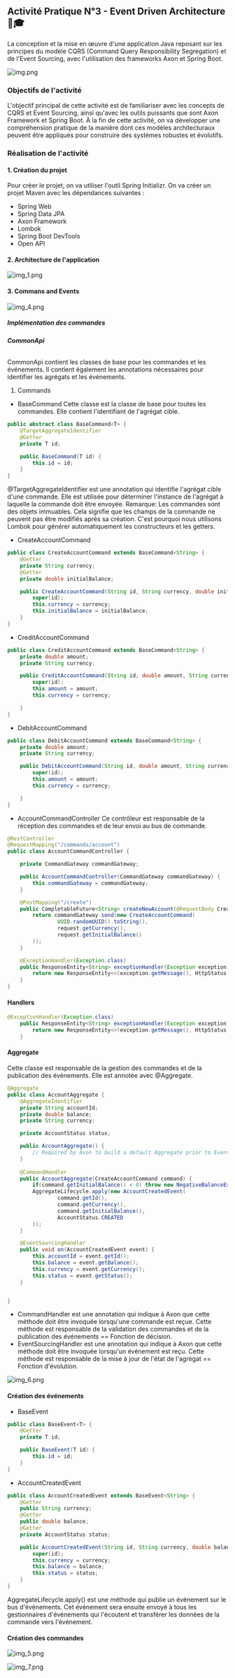 ## Activité Pratique N°3 - Event Driven Architecture 📖🎓
La conception et la mise en œuvre d'une application Java reposant sur les principes du modèle CQRS (Command Query Responsibility Segregation) et de l'Event Sourcing, avec l'utilisation des frameworks Axon et Spring Boot.

![img.png](img.png)

### Objectifs de l'activité
L'objectif principal de cette activité est de familiariser avec les concepts de CQRS et Event Sourcing, ainsi qu'avec les outils puissants que sont Axon Framework et Spring Boot. À la fin de cette activité, on va développer une compréhension pratique de la manière dont ces modèles architecturaux peuvent être appliqués pour construire des systèmes robustes et évolutifs.

### Réalisation de l'activité
#### 1. Création du projet
Pour créer le projet, on va utiliser l'outil Spring Initializr. On va créer un projet Maven avec les dépendances suivantes :
- Spring Web
- Spring Data JPA
- Axon Framework
- Lombok
- Spring Boot DevTools
- Open API

#### 2. Architecture de l'application
![img_1.png](img_1.png)
#### 3. Commans and Events
![img_4.png](img_4.png)
##### Implémentation des commandes
###### **CommonApi**
CommonApi contient les classes de base pour les commandes et les événements. Il contient également les annotations nécessaires pour identifier les agrégats et les événements.
1. Commands 
* BaseCommand
Cette classe est la classe de base pour toutes les commandes. Elle contient l'identifiant de l'agrégat cible.
```java
public abstract class BaseCommand<T> {
    @TargetAggregateIdentifier
    @Getter
    private T id;

    public BaseCommand(T id) {
        this.id = id;
    }
}
```
@TargetAggregateIdentifier est une annotation qui identifie l'agrégat cible d'une commande. Elle est utilisée pour déterminer l'instance de l'agrégat à laquelle la commande doit être envoyée.
Remarque: Les commandes sont des objets immuables. Cela signifie que les champs de la commande ne peuvent pas être modifiés après sa création. C'est pourquoi nous utilisons Lombok pour générer automatiquement les constructeurs et les getters.

* CreateAccountCommand
```java
public class CreateAccountCommand extends BaseCommand<String> {
    @Getter
    private String currency;
    @Getter
    private double initialBalance;

    public CreateAccountCommand(String id, String currency, double initialBalance) {
        super(id);
        this.currency = currency;
        this.initialBalance = initialBalance;
    }
}
```
* CreditAccountCommand
```java
public class CreditAccountCommand extends BaseCommand<String> {
    private double amount;
    private String currency;

    public CreditAccountCommand(String id, double amount, String currency) {
        super(id);
        this.amount = amount;
        this.currency = currency;

    }
}
```
* DebitAccountCommand
```java
public class DebitAccountCommand extends BaseCommand<String> {
    private double amount;
    private String currency;

    public DebitAccountCommand(String id, double amount, String currency) {
        super(id);
        this.amount = amount;
        this.currency = currency;

    }
}
```
* AccountCommandController
Ce contrôleur est responsable de la réception des commandes et de leur envoi au bus de commande. 

```java
@RestController
@RequestMapping("/commands/account")
public class AccountCommandController {

    private CommandGateway commandGateway;

    public AccountCommandController(CommandGateway commandGateway) {
        this.commandGateway = commandGateway;
    }

    @PostMapping("/create")
    public CompletableFuture<String> createNewAccount(@RequestBody CreateAccountRequestDto request) {
        return commandGateway.send(new CreateAccountCommand(
                UUID.randomUUID().toString(),
                request.getCurrency(),
                request.getInitialBalance()
        ));
    }

    @ExceptionHandler(Exception.class)
    public ResponseEntity<String> exceptionHandler(Exception exception) {
        return new ResponseEntity<>(exception.getMessage(), HttpStatus.INTERNAL_SERVER_ERROR);
    }
}
```
#### Handlers
```java
@ExceptionHandler(Exception.class)
    public ResponseEntity<String> exceptionHandler(Exception exception) {
        return new ResponseEntity<>(exception.getMessage(), HttpStatus.INTERNAL_SERVER_ERROR);
    }
```
#### Aggregate
Cette classe est responsable de la gestion des commandes et de la publication des événements. Elle est annotée avec @Aggregate.
```java
@Aggregate
public class AccountAggregate {
    @AggregateIdentifier
    private String accountId;
    private double balance;
    private String currency;

    private AccountStatus status;

    public AccountAggregate() {
        // Required by Axon to build a default Aggregate prior to Event Sourcing
    }
    
    @CommandHandler
    public AccountAggregate(CreateAccountCommand command) {
        if(command.getInitialBalance() < 0) throw new NegativeBalanceException("Initial balance cannot be negative");
        AggregateLifecycle.apply(new AccountCreatedEvent(
                command.getId(),
                command.getCurrency(),
                command.getInitialBalance(),
                AccountStatus.CREATED
        ));
    }

    @EventSourcingHandler
    public void on(AccountCreatedEvent event) {
        this.accountId = event.getId();
        this.balance = event.getBalance();
        this.currency = event.getCurrency();
        this.status = event.getStatus();
    }


}
```

* CommandHandler est une annotation qui indique à Axon que cette méthode doit être invoquée lorsqu'une commande est reçue. Cette méthode est responsable de la validation des commandes et de la publication des événements == Fonction de décision.
* EventSourcingHandler est une annotation qui indique à Axon que cette méthode doit être invoquée lorsqu'un événement est reçu. Cette méthode est responsable de la mise à jour de l'état de l'agrégat == Fonction d'évolution.

![img_6.png](img_6.png)


#### Création des événements
* BaseEvent
```java
public class BaseEvent<T> {
    @Getter
    private T id;

    public BaseEvent(T id) {
        this.id = id;
    }
}
```
* AccountCreatedEvent
```java
public class AccountCreatedEvent extends BaseEvent<String> {
    @Getter
    public String currency;
    @Getter
    public double balance;
    @Getter
    private AccountStatus status;

    public AccountCreatedEvent(String id, String currency, double balance, AccountStatus status) {
        super(id);
        this.currency = currency;
        this.balance = balance;
        this.status = status;
    }
}
```
AggregateLifecycle.apply() est une méthode qui publie un événement sur le bus d'événements. Cet événement sera ensuite envoyé à tous les gestionnaires d'événements qui l'écoutent et transférer les données de la commande vers l'événement.

#### Création des commandes
![img_5.png](img_5.png)

![img_7.png](img_7.png)




